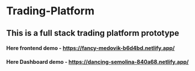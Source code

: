# Trading-Platform

## This is a full stack trading platform prototype 

#### Here frontend demo - https://fancy-medovik-b6d4bd.netlify.app/
#### Here Dashboard demo - https://dancing-semolina-840a68.netlify.app/
